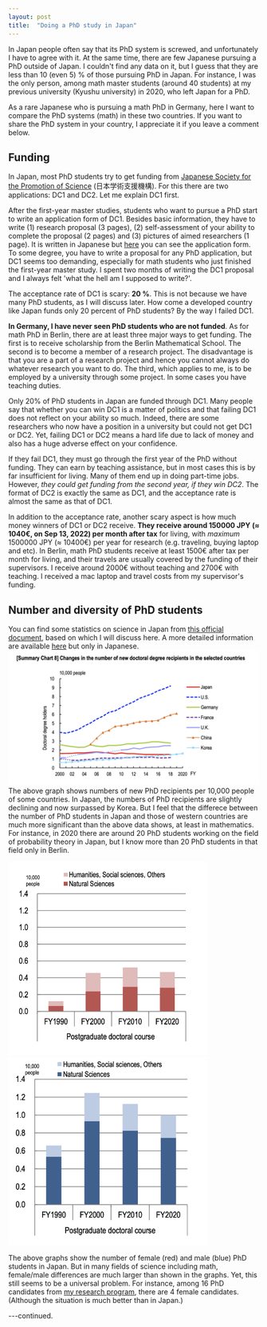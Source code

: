 ```yaml
---
layout: post
title:  "Doing a PhD study in Japan"
---
```


In Japan people often say that its PhD system is screwed, and unfortunately I have to agree with it.
At the same time, there are few Japanese pursuing a PhD outside of Japan. I couldn't find any data on it, but
I guess that they are less than 10 (even 5) % of those pursuing PhD in Japan.
For instance, I was the only person, among math master students (around 40 students) at my previous university (Kyushu university) in 2020, who
left Japan for a PhD.

As a rare Japanese who is pursuing a math PhD in Germany, here I want to compare the PhD systems (math) in these two countries.
If you want to share the PhD system in your country, I appreciate it if you leave a comment below.

## Funding
In Japan, most PhD students try to get funding from [Japanese Society for the Promotion of Science](https://www.jsps.go.jp/english/index.html) (日本学術支援機構).
For this there are two applications: DC1 and DC2. Let me explain DC1 first.

After the first-year master studies, students who want to pursue a PhD start to write an application form
of DC1. Besides basic information, they have to write (1) research proposal (3 pages), (2) self-assessment of your ability to complete the proposal (2 pages) and (3) pictures of aimed researchers (1 page).
It is written in Japanese but [here](https://www.jsps.go.jp/j-pd/data/boshu/03_dc_naiyo.pdf) you can see
the application form.
To some degree, you have to write a proposal for any PhD application, but DC1 seems too demanding,
especially for math students who just finished the first-year master study.
I spent two months of writing the DC1 proposal and I always felt 'what the hell am I supposed to write?'.

The acceptance rate of DC1 is scary: **20 %**.
This is not because we have many PhD students, as I will discuss later. How come a developed country like Japan
funds only 20 percent of PhD students?
By the way I failed DC1.

**In Germany, I have never seen PhD students who are not funded**. As for math PhD in Berlin,
there are at least three major ways to get funding. The first is to receive scholarship from the Berlin Mathematical
School. The second is to become a member of a research project. The disadvantage is that you are a part of a research
project and hence you cannot always do whatever research you want to do.
The third, which applies to me, is to be employed by a university through some project. In some cases you have teaching duties.

Only 20% of PhD students in Japan are funded through DC1. Many people say that whether you can win DC1 is a
matter of politics and that failing DC1 does not reflect on your ability so much. Indeed, there are some
researchers who now have a position in a university but could not get DC1 or DC2. Yet, failing DC1 or DC2 means
a hard life due to lack of money and also has a huge adverse effect on your confidence.

If they fail DC1, they must go through the first year of the PhD without funding. They can earn by teaching assistance, but in most cases this is by far insufficient for living. Many of them end up in doing part-time jobs.
However, *they could get funding from the second year, if they win DC2*. The format of DC2 is exactly the same
as DC1, and the acceptance rate is almost the same as that of DC1.

In addition to the acceptance rate, another scary aspect is how much money winners of DC1 or DC2 receive.
**They receive around 150000 JPY (≈ 1040€, on Sep 13, 2022) per month after tax** for living, with *maximum* 1500000 JPY (≈ 10400€) per year for
research (e.g. traveling, buying laptop and etc).
In Berlin, math PhD students receive at least 1500€ after tax per month for living, and their travels are usually covered by
the funding of their supervisors. I receive around 2000€ without teaching and 2700€ with teaching.
I received a mac laptop and travel costs from my supervisor's funding.

## Number and diversity of PhD students
You can find some statistics on science in Japan from [this official document](https://www.nistep.go.jp/wp/wp-content/uploads/NISTEP-RM311-SummaryE.pdf), based on which I will discuss here.
A more detailed information are available [here](https://www.nistep.go.jp/research/science-and-technology-indicators-and-scientometrics/indicators) but only in Japanese.
![number of PhDs](/assets/2022-09-13-number-of-phds.png)
The above graph shows numbers of new PhD recipients per 10,000 people of some countries.
In Japan, the numbers of PhD recipients are slightly declining and now surpassed by Korea.
But I feel that the differece between the number of PhD students in Japan and those of western countries
are much more significant than the above data shows, at least in mathematics.
For instance, in 2020 there are around 20 PhD students working on the field of probability theory in Japan, but
I know more than 20 PhD students in that field only in Berlin.

<img src="/assets/2022-09-13-number-of-phds-female.png" width="400"/>
<img src="/assets/2022-09-13-number-of-phds-male.png" width="400"/>

The above graphs show the number of female (red) and male (blue) PhD students in Japan.
But in many fields of science including math, female/male differences are much larger than shown in the graphs.
Yet, this still seems to be a universal problem. For instance, among 16 PhD candidates from
[my research program](https://www3.math.tu-berlin.de/stoch/IRTG/phd-students/), there are 4 female candidates.
(Although the situation is much better than in Japan.)

---continued.
